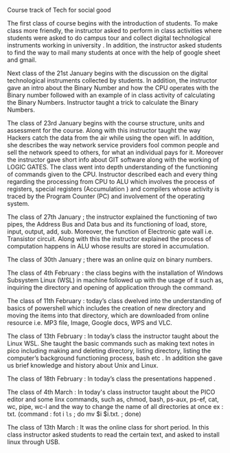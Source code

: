 Course track of Tech for social good 


The first class of course begins with the introduction of students. To make class more friendly, the instructor asked to perform in class activities where students were asked to do campus tour and collect digital technological instruments working in university . In addition, the instructor asked students to find the way to mail many students at once with the help of google sheet and gmail. 

Next class of the 21st January begins with the discussion on the digital technological instruments collected by students. In addition, the instructor gave an intro about the Binary Number and how the CPU operates with the Binary number followed with an example of in class activity of calculating the Binary Numbers. Instructor taught a trick to calculate the Binary Numbers. 

The class of 23rd January begins with the course structure, units and assessment for the course. Along with this instructor taught the way Hackers catch the data from the air while using the open wifi. In addition, she describes the way network service providers fool common people and sell the network speed to others, for what an individual pays for it. Moreover the instructor gave short info about GIT software along with the working of LOGIC GATES. The class went into depth understanding of the functioning of commands given to the CPU. Instructor described each and every thing regarding the processing from CPU to ALU which involves the process of registers, special registers (Accumulation ) and compilers whose activity is traced by the Program Counter (PC) and involvement of the operating system. 

The class of 27th January ; the instructor explained the functioning of two pipes, the Address Bus and Data bus and its functioning of load, store, input, output, add, sub. Moreover, the function of Electronic gate wall i.e. Transistor circuit. Along with this the instructor explained the process of computation happens in ALU whose results are stored in accumulation. 

The class of 30th January ; there was an online quiz on binary numbers. 

The class of  4th February : the class begins with the installation of Windows Subsystem Linux (WSL) in machine followed up with the usage of it such as, inquiring the directory and opening of application through the command. 

The class of 11th February : today’s class dwelved into the understanding of basics of powershell which includes the creation of new directory and moving the items into that directory, which are downloaded from online resource i.e. MP3 file, Image, Google docs, WPS and VLC. 


The class of 13th February : In today’s class the instructor taught about the Linux WSL. She taught the basic commands such as making text notes in pico including making and deleting directory, listing directory, listing the computer’s background functioning process, bash etc . In addition she gave us brief knowledge and history about Unix and Linux. 

The class of 18th February : In today’s class the presentations happened . 

The class of 4th March : In today's class instructor taught about the PICO editor and some linx commands, such as, chmod, bash, ps-aux, ps-ef, cat, wc, pipe, wc-l and the way to change the name of all directories at once ex : txt. (command : fot i `ls` ; do mv $i $i.txt. ; done) 

The class of 13th March : It was the online class for short period. In this class instructor asked students to read the certain text, and asked to install linux through USB. 
